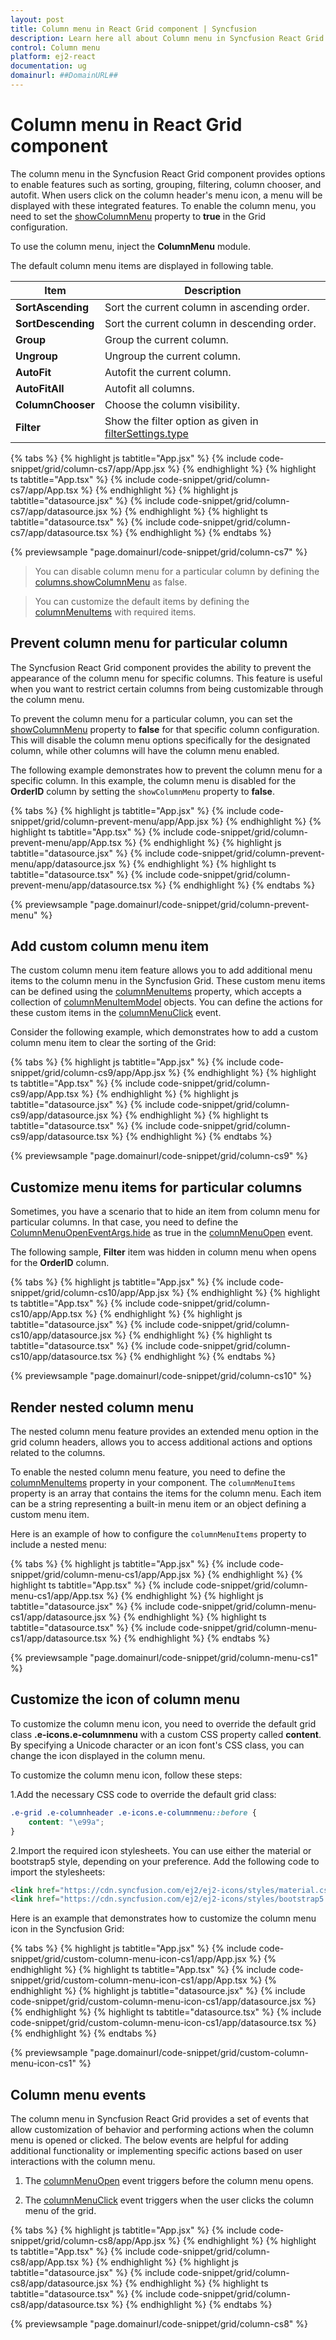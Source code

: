 ```yaml
---
layout: post
title: Column menu in React Grid component | Syncfusion
description: Learn here all about Column menu in Syncfusion React Grid component of Syncfusion Essential JS 2 and more.
control: Column menu 
platform: ej2-react
documentation: ug
domainurl: ##DomainURL##
---
```


# Column menu in React Grid component

The column menu in the Syncfusion React Grid component provides options to enable features such as sorting, grouping, filtering, column chooser, and autofit. When users click on the column header's menu icon, a menu will be displayed with these integrated features. To enable the column menu, you need to set the [showColumnMenu](https://ej2.syncfusion.com/react/documentation/api/grid/#showcolumnmenu) property to **true** in the Grid configuration.

To use the column menu, inject the **ColumnMenu** module.

The default column menu items are displayed in following table.

| Item | Description |
|-----|-----|
| **SortAscending** | Sort the current column in ascending order. |
| **SortDescending** | Sort the current column in descending order. |
| **Group** | Group the current column. |
| **Ungroup** | Ungroup the current column. |
| **AutoFit** | Autofit the current column. |
| **AutoFitAll** | Autofit all columns. |
| **ColumnChooser** | Choose the column visibility. |
| **Filter** | Show the filter option as given in [filterSettings.type](https://ej2.syncfusion.com/react/documentation/api/grid/filterSettings/#type) |

{% tabs %}
{% highlight js tabtitle="App.jsx" %}
{% include code-snippet/grid/column-cs7/app/App.jsx %}
{% endhighlight %}
{% highlight ts tabtitle="App.tsx" %}
{% include code-snippet/grid/column-cs7/app/App.tsx %}
{% endhighlight %}
{% highlight js tabtitle="datasource.jsx" %}
{% include code-snippet/grid/column-cs7/app/datasource.jsx %}
{% endhighlight %}
{% highlight ts tabtitle="datasource.tsx" %}
{% include code-snippet/grid/column-cs7/app/datasource.tsx %}
{% endhighlight %}
{% endtabs %}

 {% previewsample "page.domainurl/code-snippet/grid/column-cs7" %}

> You can disable column menu for a particular column by defining the [columns.showColumnMenu](https://ej2.syncfusion.com/react/documentation/api/grid/column/#showcolumnmenu) as false.

> You can customize the default items by defining the [columnMenuItems](https://ej2.syncfusion.com/react/documentation/api/grid/#columnmenuitems) with required items.

## Prevent column menu for particular column

The Syncfusion React Grid component provides the ability to prevent the appearance of the column menu for specific columns. This feature is useful when you want to restrict certain columns from being customizable through the column menu.

To prevent the column menu for a particular column, you can set the [showColumnMenu](https://ej2.syncfusion.com/react/documentation/api/grid/column/#showcolumnmenu) property to **false** for that specific column configuration. This will disable the column menu options specifically for the designated column, while other columns will have the column menu enabled.

The following example demonstrates how to prevent the column menu for a specific column. In this example, the column menu is disabled for the **OrderID** column by setting the `showColumnMenu` property to **false**.

{% tabs %}
{% highlight js tabtitle="App.jsx" %}
{% include code-snippet/grid/column-prevent-menu/app/App.jsx %}
{% endhighlight %}
{% highlight ts tabtitle="App.tsx" %}
{% include code-snippet/grid/column-prevent-menu/app/App.tsx %}
{% endhighlight %}
{% highlight js tabtitle="datasource.jsx" %}
{% include code-snippet/grid/column-prevent-menu/app/datasource.jsx %}
{% endhighlight %}
{% highlight ts tabtitle="datasource.tsx" %}
{% include code-snippet/grid/column-prevent-menu/app/datasource.tsx %}
{% endhighlight %}
{% endtabs %}

 {% previewsample "page.domainurl/code-snippet/grid/column-prevent-menu" %}

## Add custom column menu item

The custom column menu item feature allows you to add additional menu items to the column menu in the Syncfusion Grid. These custom menu items can be defined using the [columnMenuItems](https://ej2.syncfusion.com/react/documentation/api/grid/#columnmenuitems) property, which accepts a collection of [columnMenuItemModel](https://ej2.syncfusion.com/react/documentation/api/grid/columnMenuItemModel/) objects. You can define the actions for these custom items in the [columnMenuClick](https://ej2.syncfusion.com/react/documentation/api/grid/#columnmenuclick) event.

Consider the following example, which demonstrates how to add a custom column menu item to clear the sorting of the Grid:

{% tabs %}
{% highlight js tabtitle="App.jsx" %}
{% include code-snippet/grid/column-cs9/app/App.jsx %}
{% endhighlight %}
{% highlight ts tabtitle="App.tsx" %}
{% include code-snippet/grid/column-cs9/app/App.tsx %}
{% endhighlight %}
{% highlight js tabtitle="datasource.jsx" %}
{% include code-snippet/grid/column-cs9/app/datasource.jsx %}
{% endhighlight %}
{% highlight ts tabtitle="datasource.tsx" %}
{% include code-snippet/grid/column-cs9/app/datasource.tsx %}
{% endhighlight %}
{% endtabs %}

 {% previewsample "page.domainurl/code-snippet/grid/column-cs9" %}

## Customize menu items for particular columns

Sometimes, you have a scenario that to hide an item from column menu for particular columns. In that case, you need to define the [ColumnMenuOpenEventArgs.hide](https://ej2.syncfusion.com/react/documentation/api/grid/columnMenuOpenEventArgs) as true in the [columnMenuOpen](https://ej2.syncfusion.com/react/documentation/api/grid/#columnmenuopen) event.

The following sample, **Filter** item was hidden in column menu when opens for the **OrderID** column.

{% tabs %}
{% highlight js tabtitle="App.jsx" %}
{% include code-snippet/grid/column-cs10/app/App.jsx %}
{% endhighlight %}
{% highlight ts tabtitle="App.tsx" %}
{% include code-snippet/grid/column-cs10/app/App.tsx %}
{% endhighlight %}
{% highlight js tabtitle="datasource.jsx" %}
{% include code-snippet/grid/column-cs10/app/datasource.jsx %}
{% endhighlight %}
{% highlight ts tabtitle="datasource.tsx" %}
{% include code-snippet/grid/column-cs10/app/datasource.tsx %}
{% endhighlight %}
{% endtabs %}

 {% previewsample "page.domainurl/code-snippet/grid/column-cs10" %}

## Render nested column menu

The nested column menu feature provides an extended menu option in the grid column headers, allows you to access additional actions and options related to the columns.

To enable the nested column menu feature, you need to define the [columnMenuItems](https://ej2.syncfusion.com/react/documentation/api/grid/#columnmenuitems) property in your component. The `columnMenuItems` property is an array that contains the items for the column menu. Each item can be a string representing a built-in menu item or an object defining a custom menu item.

Here is an example of how to configure the `columnMenuItems` property to include a nested menu:

{% tabs %}
{% highlight js tabtitle="App.jsx" %}
{% include code-snippet/grid/column-menu-cs1/app/App.jsx %}
{% endhighlight %}
{% highlight ts tabtitle="App.tsx" %}
{% include code-snippet/grid/column-menu-cs1/app/App.tsx %}
{% endhighlight %}
{% highlight js tabtitle="datasource.jsx" %}
{% include code-snippet/grid/column-menu-cs1/app/datasource.jsx %}
{% endhighlight %}
{% highlight ts tabtitle="datasource.tsx" %}
{% include code-snippet/grid/column-menu-cs1/app/datasource.tsx %}
{% endhighlight %}
{% endtabs %}

 {% previewsample "page.domainurl/code-snippet/grid/column-menu-cs1" %}

## Customize the icon of column menu

To customize the column menu icon, you need to override the default grid class **.e-icons.e-columnmenu** with a custom CSS property called **content**. By specifying a Unicode character or an icon font's CSS class, you can change the icon displayed in the column menu.

To customize the column menu icon, follow these steps:

1.Add the necessary CSS code to override the default grid class:

```css
.e-grid .e-columnheader .e-icons.e-columnmenu::before {
    content: "\e99a";
}
```

2.Import the required icon stylesheets. You can use either the material or bootstrap5 style, depending on your preference. Add the following code to import the stylesheets:

```html
<link href="https://cdn.syncfusion.com/ej2/ej2-icons/styles/material.css" rel="stylesheet" />
<link href="https://cdn.syncfusion.com/ej2/ej2-icons/styles/bootstrap5.css" rel="stylesheet" />
```

Here is an example that demonstrates how to customize the column menu icon in the Syncfusion Grid:

{% tabs %}
{% highlight js tabtitle="App.jsx" %}
{% include code-snippet/grid/custom-column-menu-icon-cs1/app/App.jsx %}
{% endhighlight %}
{% highlight ts tabtitle="App.tsx" %}
{% include code-snippet/grid/custom-column-menu-icon-cs1/app/App.tsx %}
{% endhighlight %}
{% highlight js tabtitle="datasource.jsx" %}
{% include code-snippet/grid/custom-column-menu-icon-cs1/app/datasource.jsx %}
{% endhighlight %}
{% highlight ts tabtitle="datasource.tsx" %}
{% include code-snippet/grid/custom-column-menu-icon-cs1/app/datasource.tsx %}
{% endhighlight %}
{% endtabs %}

 {% previewsample "page.domainurl/code-snippet/grid/custom-column-menu-icon-cs1" %}

## Column menu events

The column menu in Syncfusion React Grid provides a set of events that allow customization of behavior and performing actions when the column menu is opened or clicked. The below events are helpful for adding additional functionality or implementing specific actions based on user interactions with the column menu.

1. The [columnMenuOpen](https://ej2.syncfusion.com/react/documentation/api/grid/#columnmenuopen) event triggers before the column menu opens.

2. The [columnMenuClick](https://ej2.syncfusion.com/react/documentation/api/grid/#columnmenuclick) event triggers when the user clicks the column menu of the grid.

{% tabs %}
{% highlight js tabtitle="App.jsx" %}
{% include code-snippet/grid/column-cs8/app/App.jsx %}
{% endhighlight %}
{% highlight ts tabtitle="App.tsx" %}
{% include code-snippet/grid/column-cs8/app/App.tsx %}
{% endhighlight %}
{% highlight js tabtitle="datasource.jsx" %}
{% include code-snippet/grid/column-cs8/app/datasource.jsx %}
{% endhighlight %}
{% highlight ts tabtitle="datasource.tsx" %}
{% include code-snippet/grid/column-cs8/app/datasource.tsx %}
{% endhighlight %}
{% endtabs %}

 {% previewsample "page.domainurl/code-snippet/grid/column-cs8" %}